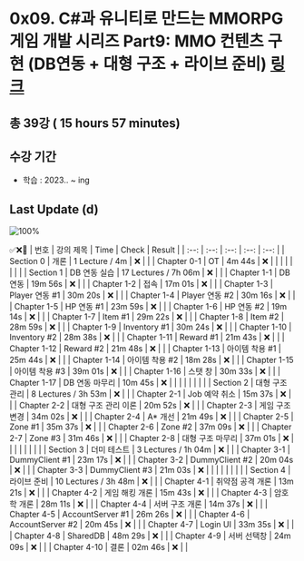 # 0x09. C#과 유니티로 만드는 MMORPG 게임 개발 시리즈 Part9: MMO 컨텐츠 구현 (DB연동 + 대형 구조 + 라이브 준비) [링크](https://www.inflearn.com/course/%EC%9C%A0%EB%8B%88%ED%8B%B0-mmorpg-%EA%B0%9C%EB%B0%9C-part9)

## 총 39강 ( 15 hours 57 minutes)

## 수강 기간 
- 학습          : 2023.. ~ ing

## Last Update (d)    

![100%](https://progress-bar.dev/0/?scale=39&title=progress&width=500&color=babaca&suffix=/39)

✅❌:hammer:
| 번호 | 강의 제목 | Time | Check | Result |
| :--: | :--: | :--: | :--: | :--: |
| Section 0 | 개론 | 1 Lecture / 4m | ❌ |  |
| Chapter 0-1 | OT | 4m 44s | ❌ | |
| | | | | |
| Section 1 | DB 연동 실습 | 17 Lectures / 7h 06m | ❌ | |
| Chapter 1-1 | DB 연동 | 19m 56s | ❌ | | 
| Chapter 1-2 | 접속 | 17m 01s | ❌ | |
| Chapter 1-3 | Player 연동 #1 | 30m 20s | ❌ | | 
| Chapter 1-4 | Player 연동 #2 | 30m 16s | ❌ | |
| Chapter 1-5 | HP 연동 #1 | 23m 59s | ❌ | |
| Chapter 1-6 | HP 연동 #2 | 19m 14s | ❌ | | 
| Chapter 1-7 | Item #1 | 29m 22s | ❌ | | 
| Chapter 1-8 | Item #2 | 28m 59s | ❌ | |
| Chapter 1-9 | Inventory #1 | 30m 24s | ❌ | | 
| Chapter 1-10 | Inventory #2 | 28m 38s | ❌ | |
| Chapter 1-11 | Reward #1 | 21m 43s | ❌ | |
| Chapter 1-12 | Reward #2 | 21m 48s | ❌ | | 
| Chapter 1-13 | 아이템 착용 #1 | 25m 44s | ❌ | | 
| Chapter 1-14 | 아이템 착용 #2 | 18m 28s | ❌ | |
| Chapter 1-15 | 아이템 착용 #3 | 39m 01s | ❌ | | 
| Chapter 1-16 | 스탯 창 | 30m 33s | ❌ | |
| Chapter 1-17 | DB 연동 마무리 | 10m 45s | ❌ | |
| | | | | |
| Section 2 | 대형 구조 관리 | 8 Lectures / 3h 53m | ❌ | |
| Chapter 2-1 | Job 예약 취소 | 15m 37s | ❌ | | 
| Chapter 2-2 | 대형 구조 관리 이론 | 20m 52s | ❌ | |
| Chapter 2-3 | 게임 구조 변경 | 34m 02s | ❌ | | 
| Chapter 2-4 | A* 개선 | 21m 49s | ❌ | | 
| Chapter 2-5 | Zone #1 | 35m 37s | ❌ | |
| Chapter 2-6 | Zone #2 | 37m 09s | ❌ | | 
| Chapter 2-7 | Zone #3 | 31m 46s | ❌ | | 
| Chapter 2-8 | 대형 구조 마무리 | 37m 01s | ❌ | |
| | | | | |
| Section 3 | 더미 테스트 | 3 Lectures / 1h 04m | ❌ | |
| Chapter 3-1 | DummyClient #1 | 23m 17s | ❌ | | 
| Chapter 3-2 | DummyClient #2 | 20m 04s | ❌ | |
| Chapter 3-3 | DummyClient #3 | 21m 03s | ❌ | | 
| | | | | |
| Section 4 | 라이브 준비 | 10 Lectures / 3h 48m | ❌ | | 
| Chapter 4-1 | 취약점 공격 개론 | 13m 21s | ❌ | | 
| Chapter 4-2 | 게임 해킹 개론 | 15m 43s | ❌ | | 
| Chapter 4-3 | 암호학 개론 | 28m 11s | ❌ | | 
| Chapter 4-4 | 서버 구조 개론 | 14m 37s | ❌ | | 
| Chapter 4-5 | AccountServer #1 | 26m 26s | ❌ | | 
| Chapter 4-6 | AccountServer #2 | 20m 45s | ❌ | | 
| Chapter 4-7 | Login UI | 33m 35s | ❌ | | 
| Chapter 4-8 | SharedDB | 48m 29s | ❌ | | 
| Chapter 4-9 | 서버 선택창 | 24m 09s | ❌ | | 
| Chapter 4-10 | 결론 | 02m 46s | ❌ | | 
